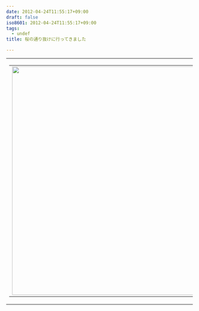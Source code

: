```yaml
---
date: 2012-04-24T11:55:17+09:00
draft: false
iso8601: 2012-04-24T11:55:17+09:00
tags:
  - undef
title: 桜の通り抜けに行ってきました

---
```


<table cellpadding="0" cellspacing="0" width="100%" align="center" background="http://images.apple.com/dm/groups/iapps/bg/travel-postcard-bg.jpg" style="margin:0px;padding:0px;">
<tbody><tr>
<td>
<table border="0" cellpadding="0" cellspacing="0" align="center">
<tbody><tr>
<td>
<img width="715" height="615" style="margin:0px;display:block;" src="https://www.nqou.net/images/1335236121595" />
</td>
</tr>
</tbody></table>
</td>
</tr>
</tbody></table>
    	